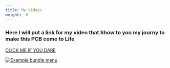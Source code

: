 ```yaml
---
title: My Videos
weight: -6
---
```

### Here I will put a link for my video that Show to you my journy to make this PCB come to Life 

[CLICK ME IF YOU DARE](https://youtu.be/La8_521XXKI)

[![Example bundle menu](/media/PCB1.jpeg)](/media/PCB1.jpeg)
